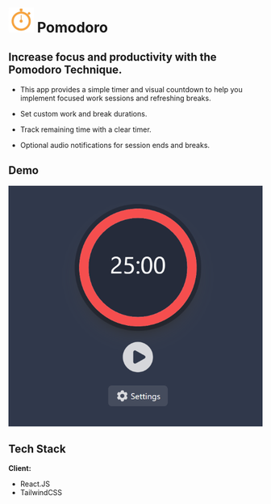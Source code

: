 
#  <img src="public/logo.png" width="50px"/> Pomodoro

## Increase focus and productivity with the Pomodoro Technique.

- This app provides a simple timer and visual countdown to help you implement focused work sessions and refreshing breaks.

- Set custom work and break durations.
- Track remaining time with a clear timer.
- Optional audio notifications for session ends and breaks.

## Demo
![[App Screenshot](https://pomodoro-timer-three-lyart.vercel.app/)](public/demo.png)


## Tech Stack

**Client:** 
- React.JS
- TailwindCSS 


